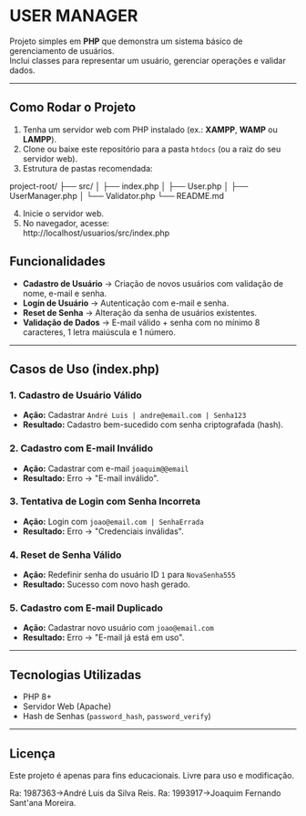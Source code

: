 # USER MANAGER

Projeto simples em **PHP** que demonstra um sistema básico de gerenciamento de usuários.  
Inclui classes para representar um usuário, gerenciar operações e validar dados.

---

## Como Rodar o Projeto

1. Tenha um servidor web com PHP instalado (ex.: **XAMPP**, **WAMP** ou **LAMPP**).
2. Clone ou baixe este repositório para a pasta `htdocs` (ou a raiz do seu servidor web).
3. Estrutura de pastas recomendada:

project-root/
├── src/
│ ├── index.php
│ ├── User.php
│ ├── UserManager.php
│ └── Validator.php
└── README.md


4. Inicie o servidor web.  
5. No navegador, acesse:  
http://localhost/usuarios/src/index.php


## Funcionalidades

- **Cadastro de Usuário** → Criação de novos usuários com validação de nome, e-mail e senha.  
- **Login de Usuário** → Autenticação com e-mail e senha.  
- **Reset de Senha** → Alteração da senha de usuários existentes.  
- **Validação de Dados** → E-mail válido + senha com no mínimo 8 caracteres, 1 letra maiúscula e 1 número.  

---

## Casos de Uso (index.php)

###  1. Cadastro de Usuário Válido
- **Ação:** Cadastrar `André Luis | andre@email.com | Senha123`
- **Resultado:** Cadastro bem-sucedido com senha criptografada (hash).

###  2. Cadastro com E-mail Inválido
- **Ação:** Cadastrar com e-mail `joaquim@@email`
- **Resultado:** Erro → "E-mail inválido".

###  3. Tentativa de Login com Senha Incorreta
- **Ação:** Login com `joao@email.com | SenhaErrada`
- **Resultado:** Erro → "Credenciais inválidas".

###  4. Reset de Senha Válido
- **Ação:** Redefinir senha do usuário ID `1` para `NovaSenha555`
- **Resultado:** Sucesso com novo hash gerado.

###  5. Cadastro com E-mail Duplicado
- **Ação:** Cadastrar novo usuário com `joao@email.com`
- **Resultado:** Erro → "E-mail já está em uso".

---

##  Tecnologias Utilizadas
- PHP 8+
- Servidor Web (Apache)
- Hash de Senhas (`password_hash`, `password_verify`)

---

##  Licença
Este projeto é apenas para fins educacionais. Livre para uso e modificação.

Ra: 1987363->André Luis da Silva Reis.
Ra: 1993917->Joaquim Fernando Sant'ana Moreira.
